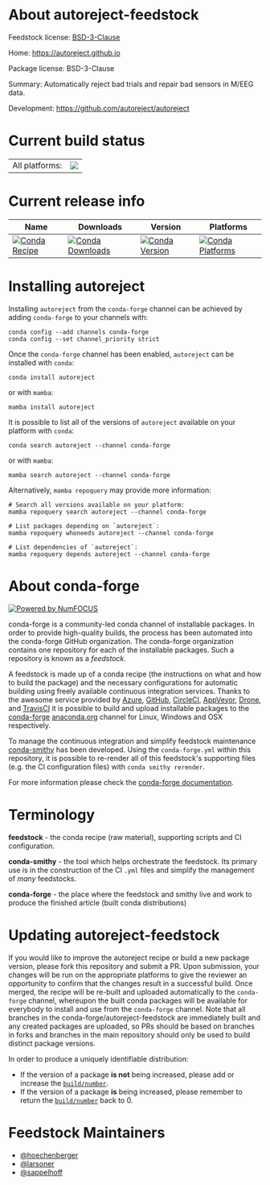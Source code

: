 About autoreject-feedstock
==========================

Feedstock license: [BSD-3-Clause](https://github.com/conda-forge/autoreject-feedstock/blob/main/LICENSE.txt)

Home: https://autoreject.github.io

Package license: BSD-3-Clause

Summary: Automatically reject bad trials and repair bad sensors in M/EEG data.

Development: https://github.com/autoreject/autoreject

Current build status
====================


<table><tr><td>All platforms:</td>
    <td>
      <a href="https://dev.azure.com/conda-forge/feedstock-builds/_build/latest?definitionId=12562&branchName=main">
        <img src="https://dev.azure.com/conda-forge/feedstock-builds/_apis/build/status/autoreject-feedstock?branchName=main">
      </a>
    </td>
  </tr>
</table>

Current release info
====================

| Name | Downloads | Version | Platforms |
| --- | --- | --- | --- |
| [![Conda Recipe](https://img.shields.io/badge/recipe-autoreject-green.svg)](https://anaconda.org/conda-forge/autoreject) | [![Conda Downloads](https://img.shields.io/conda/dn/conda-forge/autoreject.svg)](https://anaconda.org/conda-forge/autoreject) | [![Conda Version](https://img.shields.io/conda/vn/conda-forge/autoreject.svg)](https://anaconda.org/conda-forge/autoreject) | [![Conda Platforms](https://img.shields.io/conda/pn/conda-forge/autoreject.svg)](https://anaconda.org/conda-forge/autoreject) |

Installing autoreject
=====================

Installing `autoreject` from the `conda-forge` channel can be achieved by adding `conda-forge` to your channels with:

```
conda config --add channels conda-forge
conda config --set channel_priority strict
```

Once the `conda-forge` channel has been enabled, `autoreject` can be installed with `conda`:

```
conda install autoreject
```

or with `mamba`:

```
mamba install autoreject
```

It is possible to list all of the versions of `autoreject` available on your platform with `conda`:

```
conda search autoreject --channel conda-forge
```

or with `mamba`:

```
mamba search autoreject --channel conda-forge
```

Alternatively, `mamba repoquery` may provide more information:

```
# Search all versions available on your platform:
mamba repoquery search autoreject --channel conda-forge

# List packages depending on `autoreject`:
mamba repoquery whoneeds autoreject --channel conda-forge

# List dependencies of `autoreject`:
mamba repoquery depends autoreject --channel conda-forge
```


About conda-forge
=================

[![Powered by
NumFOCUS](https://img.shields.io/badge/powered%20by-NumFOCUS-orange.svg?style=flat&colorA=E1523D&colorB=007D8A)](https://numfocus.org)

conda-forge is a community-led conda channel of installable packages.
In order to provide high-quality builds, the process has been automated into the
conda-forge GitHub organization. The conda-forge organization contains one repository
for each of the installable packages. Such a repository is known as a *feedstock*.

A feedstock is made up of a conda recipe (the instructions on what and how to build
the package) and the necessary configurations for automatic building using freely
available continuous integration services. Thanks to the awesome service provided by
[Azure](https://azure.microsoft.com/en-us/services/devops/), [GitHub](https://github.com/),
[CircleCI](https://circleci.com/), [AppVeyor](https://www.appveyor.com/),
[Drone](https://cloud.drone.io/welcome), and [TravisCI](https://travis-ci.com/)
it is possible to build and upload installable packages to the
[conda-forge](https://anaconda.org/conda-forge) [anaconda.org](https://anaconda.org/)
channel for Linux, Windows and OSX respectively.

To manage the continuous integration and simplify feedstock maintenance
[conda-smithy](https://github.com/conda-forge/conda-smithy) has been developed.
Using the ``conda-forge.yml`` within this repository, it is possible to re-render all of
this feedstock's supporting files (e.g. the CI configuration files) with ``conda smithy rerender``.

For more information please check the [conda-forge documentation](https://conda-forge.org/docs/).

Terminology
===========

**feedstock** - the conda recipe (raw material), supporting scripts and CI configuration.

**conda-smithy** - the tool which helps orchestrate the feedstock.
                   Its primary use is in the construction of the CI ``.yml`` files
                   and simplify the management of *many* feedstocks.

**conda-forge** - the place where the feedstock and smithy live and work to
                  produce the finished article (built conda distributions)


Updating autoreject-feedstock
=============================

If you would like to improve the autoreject recipe or build a new
package version, please fork this repository and submit a PR. Upon submission,
your changes will be run on the appropriate platforms to give the reviewer an
opportunity to confirm that the changes result in a successful build. Once
merged, the recipe will be re-built and uploaded automatically to the
`conda-forge` channel, whereupon the built conda packages will be available for
everybody to install and use from the `conda-forge` channel.
Note that all branches in the conda-forge/autoreject-feedstock are
immediately built and any created packages are uploaded, so PRs should be based
on branches in forks and branches in the main repository should only be used to
build distinct package versions.

In order to produce a uniquely identifiable distribution:
 * If the version of a package **is not** being increased, please add or increase
   the [``build/number``](https://docs.conda.io/projects/conda-build/en/latest/resources/define-metadata.html#build-number-and-string).
 * If the version of a package **is** being increased, please remember to return
   the [``build/number``](https://docs.conda.io/projects/conda-build/en/latest/resources/define-metadata.html#build-number-and-string)
   back to 0.

Feedstock Maintainers
=====================

* [@hoechenberger](https://github.com/hoechenberger/)
* [@larsoner](https://github.com/larsoner/)
* [@sappelhoff](https://github.com/sappelhoff/)

